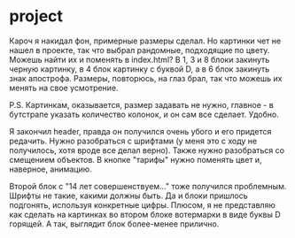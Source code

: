 # project
Кароч я накидал фон, примерные размеры сделал. Но картинки чет не нашел в проекте, так что выбрал рандомные, подходящие по цвету. Можешь найти их и поменять в index.html? В 1, 3 и 8 блоки закинуть черную картинку, в 4 блок картинку с буквой D, а в 6 блок закинуть знак апострофа. Размеры, повторюсь, на глаз брал, так что можешь их менять на свое усмотрение. 

P.S. Картинкам, оказывается, размер задавать не нужно, главное - в бутстрапе указать количество колонок, и он сам все сделает. Удобно.

Я закончил header, правда он получился очень убого и его придется редачить. Нужно разобраться с шрифтами (у меня это с ходу не получилось, хотя вроде все делал верно). 
Также нужно разобраться со смещением объектов. В кнопке "тарифы" нужно поменять цвет и, наверное, анимацию.

Второй блок с "14 лет совершенствуем..." тоже получился проблемным. Шрифты не такие, какими должны быть. Да и блоки пришлось подгонять, используя конкретные цифры. Плюсом, я не представляю как сделать на картинках во втором блоке вотермарки в виде буквы D горящей. А так, выглядит блок более-менее прилично.
